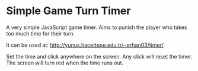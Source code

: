 # Simple Game Turn Timer
A very simple JavaScript game timer. Aims to punish the player who takes too much time for their turn.

It can be used at:
http://yunus.hacettepe.edu.tr/~erhan03/timer/

Set the time and click anywhere on the screen. Any click will reset the timer. The screen will turn red when the time runs out.
